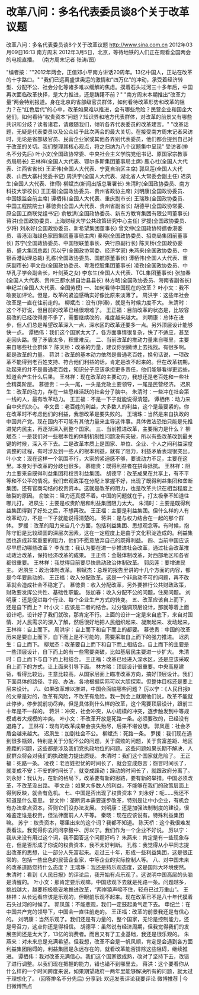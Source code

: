 # 改革八问：多名代表委员谈8个关于改革议题

改革八问：多名代表委员谈8个关于改革议题
http://www.sina.com.cn  2012年03月09日16:13  南方周末
2012年3月5日，北京，等待地铁的人们正在观看全国两会的电视直播。 （南方周末记者 张涛/图）

"编者按：""2012年两会，正值邓小平南方讲话20周年。13亿中国人，正站在改革的十字路口。"
"我们已远离盛世奥运的激情和“四万亿”的冲动，承受着经济转型、分配不公、社会分化等诸多难以缓解的焦虑。摸着石头过河三十多年后，中国再次面临改革抉择，是大力推进，还是踌躇不前？"
"南方周末本期推出“改革力量”两会特别报道。身在北京的省部级官员群体，如何看待改革形势和改革的阻力？在“红色后代”的心中，改革如果难以推进，会有哪些危险？民营企业和国企大佬们，如何看待“权贵资本”问题？知识界和地方代表群体，对改革的前景又有哪些共识和分歧？读者诸君，请跟随我们，倾听各界代表委员的改革建言。"
"改革话题，无疑是代表委员以及公众给予此次两会的最大关切。在接受南方周末记者采访时，无论是省部级官员、民营企业家或其他各界别代表委员，他们都会提到自己对于改革的关切。我们整理其核心观点，将之归纳为八个议题集中呈现"
受访者(排名不分先后)
叶小文(全国政协常委、中央社会主义学院党组书记、原国家宗教事务局局长)
王林祥(全国人大代表、鄂尔多斯集团董事局主席)
鹿心社(全国人大代表、江西省省长)
王正伟(全国人大代表、宁夏自治区主席)
郭凤莲(全国人大代表、山西大寨村党委书记)
周洪宇(全国人大代表、湖北省人大常委会副主任)
迟夙生(全国人大代表、律师)
柳斌杰(新闻出版总署署长)
朱清时(全国政协委员、南方科技大学校长)
王正福(全国政协委员、贵州省政协主席)
刘明康(全国政协委员、中国银监会前主席)
谭栖伟(全国人大代表、重庆副市长)
王瑞珠(全国政协委员、中国工程院院士)
慕徳贵(全国人大代表、贵州省副省长)
胡德平(全国政协常委、原全国工商联党组书记)
俞敏洪(全国政协委员、新东方教育集团有限公司董事长)
蒋洪(全国政协委员、上海财经大学公共政策研究中心主任)
罗援(全国政协委员、少将)
刘永好(全国政协委员、新希望集团董事长)
曾文仲(全国政协特邀香港委员、香港沿海绿色家园集团董事局主席)
秦晓(全国政协委员、招商局集团前董事长)
苏宁(全国政协委员、中国银联董事长、央行原副行长)
陈天桥(全国政协委员、盛大集团总裁)
厉以宁(全国政协常委、经济学家)
朱燕来(全国政协委员、中银香港助理总裁)
孔栋(全国政协委员、国航原董事长)
谭栖伟(全国人大代表、重庆副市长)
李文岳(全国政协委员、粤海控股集团董事长)
凌孜(全国政协委员、中华孔子学会副会长，叶剑英之女)
李东生(全国人大代表、TCL集团董事长)
张加春(全国人大代表、贵州三都水族自治县县长)
林方略(全国政协委员、海南省副省长)
申纪兰(全国人大代表、全国劳模)
一、如何看待中国现在的改革？
叶小文：我不敢妄加评论。但是，改革的紧迫感确实好像比原来淡薄了。
周洪宇：这些年社会改革是一直在往前走的。
柳斌杰：没有(停滞)，就是有时候力度不大。
朱清时：这个不好说，但目前的改革已经很艰难了。
王正福：目前改革的状态是，比较容易改的已经改得差不多了，需要继续改的，难度越来越大。
刘明康：总体在进步，但人们总是希望改革深入一点，深水区的改革还要多一点。另外顶层设计能够快一点。
谭栖伟：我们这个国家太大了，各方面事情很复杂，快了不适应，甚至走回头路。慢了矛盾太多，积重难反。
二、当前改革的推动力量来自哪里，主要来自哪些社会群体？
陈天桥：改革的力量，建议你到微博上去找找。有很多啊。都是改革的力量。
蒋洪：改革的基本动力依然是普通老百姓，换句话说，一项改革不能得到老百姓支持、符合他们利益的话，肯定是改不起来的。但在改革初期，动起来的并不是普通老百姓，知识分子应该承担更多责任，他们能够看得更远些，知道会产生什么后果。
王林祥：现在改革的主要动力，我想还是老百姓和一些社会精英阶层。
慕徳贵：一头一尾，一头是党政主要领导，一尾是民营经济。
迟夙生：改革的动力，存在一些思维活跃的社会分子脑中。
朱清时：一些冲在社会第一线的人，最有改革动力。
王正福：不是一下子就能说得清楚。
谭栖伟：动力来自中央的决心。
李文岳：老百姓的利益，大多数人的利益，这个是最要紧的。你在改革时不考虑他们的利益，我想改革是要失败的。
王瑞珠：当然是来自执政的中国共产党。现在国内不可能有其他力量来主导这件事。具体做法恐怕只能是先推进党内民主，再逐渐深入到整个国家。
三、当前推进改革，主要阻力是什么？
柳斌杰：一是我们对一些根本性的体制机制性问题没有突破，所以有些改革改到最关键的时候，深入不下去。二是改革本质上是国家、单位、企业、个人之间利益深度调整的过程，有时涉及到一些人的根本利益，就有了阻力，利益矛盾表现很突出。
叶小文：现在这样一个氛围不行，大家的紧迫感不够，要说动力不足，主要在这里。本身对于改革的分歧也很多。
慕徳贵：既得利益者在拼命抵抗。
王林祥：阻力主要来自既得利益集团和权贵利益集团。
胡德平：改革成果在共享上，有不平等和不公平的情况。我们宏观政策在分配上掌握不好，出现了既得利益集团和垄断集团，还有官商勾结的权贵资本。这就是改革的阻力，也是改革共识在相当程度上破裂的原因。
俞敏洪：阻力还真摸不着。中国的问题就在于，打太极拳不知道往哪儿打。
迟夙生：主要是权贵阶层和利益集团阻力太大。
朱清时：主要是既得利益集团得到了好处之后，不想再改。
王正福：主要是利益集团。但什么样的人有改革动力，不是一下子就能说得清楚的。
蒋洪：是与权力结合在一起的那个群体。
罗援：改革的阻力来自几个方面，包括利益集团、思想观念等。有时候，抱陈守旧是比较顽固的深层次因素，这在一定程度上是由于文化积淀造成的。利益集团也造成非常重要的阻力，他们不愿意放弃自己的既得利益。
四、当前中国应该尽早启动哪些改革？
李东生：我认为要在进一步推进社会改革，通过社会改革推动政治改革，保持经济改革的成果。
王正伟：金融体制改革，对西部地区和各省都很重要。
王林祥：我觉得目前要尽快启动政治体制改革。
郭凤莲：要增进民主。
迟夙生：政治体制改革。
柳斌杰：总理的报告里讲的十几个方面的内容，都是今年要启动的。
王正福：收入分配改革。这是一个非启动不可的问题，再不改革就会造成社会不稳定了。
慕徳贵：收入分配改革，另外要推行公共财政政策，财政要发挥公共性、基础性职能。
张加春：收入分配不公的问题，住房问题。
刘明康：还是促进每个行业、每个企业生产方式的转变。
五、改革应该自上而下，还是自下而上？
叶小文：应该是二者的结合。过分强调顶层设计，那就等着上面设计吧，设计好了我们就改，那肯定不行。上面的设计一定是来自底下，来自对国情、对人民需求的深入了解，然后很好地把人民组织起来、凝聚起来、发动起来，
王林祥：自上而下。
周洪宇：自上而下和自下而上的都要。
慕徳贵：中国的改革历来是要自上而下，自下而上是不可能的，需要采取自上而下的强力推进。
迟夙生：自上而下。
柳斌杰：改革要自上而下和自下而上相结合。自上而下的主要是一些顶层设计，自下而上的有一些需要突破，比如基层民主要进一步扩大。
朱清时：自上而下与自下而上相结合。
王正福：改革已经进入深水区，还是应该采取自上而下的方式，让上面来引导下面。
林方略：顶层设计很重要。中央高屋建瓴，看得比较远，主意比较高，从国家层面上瞄准改革方向，搞好顶层设计。我们下面具体的路径、手段、办法，各地根据实际可以大胆探索。但整体目标还是要上层来设计。
六、如果改革难以推进，中国会面临哪些问题？
厉以宁：《人民日报》的文章是对的，改革有风险，不改革有危险。我一到会上就跟他们说，改革不能就此停步，停步就前功尽弃。但是具体到什么样的改革，这个需要顶层设计，跟前三十年是不一样的。
蒋洪：冲突，社会冲突，从小规模的冲突，逐步触发到中等规模或者大规模的冲突。
叶小文：不改革开放是死路一条。必须要改的，已经没有退路了。
王林祥：现有的改革成果会丧失殆尽，后果不堪设想。
郭凤莲：社会矛盾会越来越大。
迟夙生：加剧社会不公。
柳斌杰：死路一条。
罗援：我们现在遇到很多瓶颈，特别是关于分配不公的问题，关于腐败的问题，关于贫富差距、地区差距的问题，这些都是涉及我们党执政地位的问题。这些问题如果长期不解决，人民群众将会对我们的执政能力提出质疑。
朱清时：我们这个国家就危险了。
王正福：死路一条。
凌孜：老百姓担忧的时间长了，就会变成怨言；怨言时间长了，就变成不安；不安的时间长了，就变成躁动；躁动的时间长了，就跟政府分离了。
刘永好：我认为，在新的格局下，改革要有新的思路，要有新的举措。中国必须改革，不改革没出路。
李文岳：如果大多数人的利益，不能够在我们的政策层面上得到反映，就会有危机。
七、中国是否出现了权贵资本？
刘永好：呃……我还不知道是什么意思。
曾文仲：垄断资本需要逐步改革，特别是让中小企业，有机会有办法拿点资本，否则它们没办法发展。
刘明康：还是加强法制制度的建设，很难鉴定谁是权贵，但法律面前人人平等。
秦晓：现在应该说有。特殊利益集团嘛。
苏宁：权贵资本，哪里出来的这个词？我都不知道。
陈天桥：这个我很难发表看法。我觉得你去问问李毅中、厉以宁。我们作为一个企业不好说。
厉以宁：我从来没有用过这个词，我不回答这个问题好吗？
朱燕来：肯定是有一些现象存在，但是否形成了你说的权贵资本，我不太好判断。
孔栋：我觉得从小平同志提出改革的思想，让一部分人先富起来。走过三十年，形成一些利益集团，这是很正常的。包括一些出色的民营企业家，中等企业的实际控制人等。
八、对中国未来的改革道路您持什么态度？
王瑞珠：我还是持乐观态度，这是国际大环境使然。
朱清时：看到《人民日报》的评论后，我开始有点乐观了。这说明中国高层的头脑是清醒的。
叶小文：那肯定要乐观嘛，中国悲观下去就是死路一条。问题越多，挑战越大，越要积极稳妥地推进改革，“两岸猿声啼不住，轻舟已过万重山”。
王林祥：从长远看应该是乐观的，但眼前乐观不起来。现在改革已不是八十年代摸着石头过河的时候了。
郭凤莲：不能悲观，我们一定鼓起勇气走下去。
申纪兰：在中国共产党的领导下，中国会一直往前走的。
王正福：改革的前景我还是有信心的。
刘明康：当然乐观了。我们还是有力量的，整个国家，无论是控制能力，还是号召力，这点你还是得相信。
胡德平：虽然说有经济周期，但我觉得我们的发展空间还是太大了，13亿的消费者。而且又有了工业基础，我还是很乐观的。
朱燕来：对未来总是充满希望。但我想，改革不会是一帆风顺，肯定是会遇到各方面利益集团阻碍的，利益集团是永远存在的，就看改革能否排除这些阻碍，继续推进。
谭栖伟：我对改革充满信心。我们这个国家很成熟，改对了坚持下去，改错了进行调整。以我们现在把握的能力，错也错不到哪里去。
蒋洪：这个要看你从什么样的一个时间跨度来说，如果期望政府一两年里能够解决所有的问题，就太过于理想化了。
(回答排名不分先后)
分享到: 欢迎发表评论我要评论
微博推荐 | 今日微博热点

